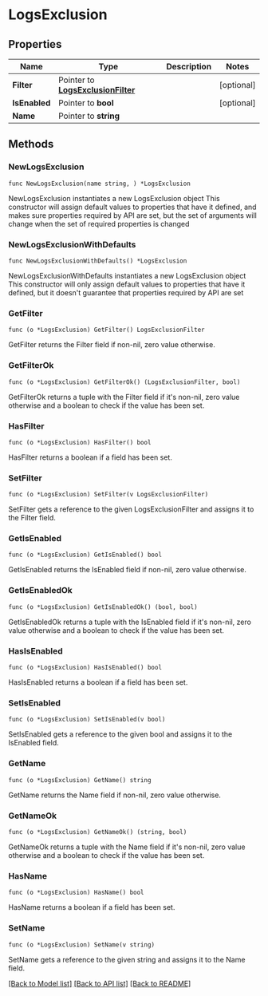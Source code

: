 # LogsExclusion

## Properties

Name | Type | Description | Notes
------------ | ------------- | ------------- | -------------
**Filter** | Pointer to [**LogsExclusionFilter**](LogsExclusionFilter.md) |  | [optional] 
**IsEnabled** | Pointer to **bool** |  | [optional] 
**Name** | Pointer to **string** |  | 

## Methods

### NewLogsExclusion

`func NewLogsExclusion(name string, ) *LogsExclusion`

NewLogsExclusion instantiates a new LogsExclusion object
This constructor will assign default values to properties that have it defined,
and makes sure properties required by API are set, but the set of arguments
will change when the set of required properties is changed

### NewLogsExclusionWithDefaults

`func NewLogsExclusionWithDefaults() *LogsExclusion`

NewLogsExclusionWithDefaults instantiates a new LogsExclusion object
This constructor will only assign default values to properties that have it defined,
but it doesn't guarantee that properties required by API are set

### GetFilter

`func (o *LogsExclusion) GetFilter() LogsExclusionFilter`

GetFilter returns the Filter field if non-nil, zero value otherwise.

### GetFilterOk

`func (o *LogsExclusion) GetFilterOk() (LogsExclusionFilter, bool)`

GetFilterOk returns a tuple with the Filter field if it's non-nil, zero value otherwise
and a boolean to check if the value has been set.

### HasFilter

`func (o *LogsExclusion) HasFilter() bool`

HasFilter returns a boolean if a field has been set.

### SetFilter

`func (o *LogsExclusion) SetFilter(v LogsExclusionFilter)`

SetFilter gets a reference to the given LogsExclusionFilter and assigns it to the Filter field.

### GetIsEnabled

`func (o *LogsExclusion) GetIsEnabled() bool`

GetIsEnabled returns the IsEnabled field if non-nil, zero value otherwise.

### GetIsEnabledOk

`func (o *LogsExclusion) GetIsEnabledOk() (bool, bool)`

GetIsEnabledOk returns a tuple with the IsEnabled field if it's non-nil, zero value otherwise
and a boolean to check if the value has been set.

### HasIsEnabled

`func (o *LogsExclusion) HasIsEnabled() bool`

HasIsEnabled returns a boolean if a field has been set.

### SetIsEnabled

`func (o *LogsExclusion) SetIsEnabled(v bool)`

SetIsEnabled gets a reference to the given bool and assigns it to the IsEnabled field.

### GetName

`func (o *LogsExclusion) GetName() string`

GetName returns the Name field if non-nil, zero value otherwise.

### GetNameOk

`func (o *LogsExclusion) GetNameOk() (string, bool)`

GetNameOk returns a tuple with the Name field if it's non-nil, zero value otherwise
and a boolean to check if the value has been set.

### HasName

`func (o *LogsExclusion) HasName() bool`

HasName returns a boolean if a field has been set.

### SetName

`func (o *LogsExclusion) SetName(v string)`

SetName gets a reference to the given string and assigns it to the Name field.


[[Back to Model list]](../README.md#documentation-for-models) [[Back to API list]](../README.md#documentation-for-api-endpoints) [[Back to README]](../README.md)


